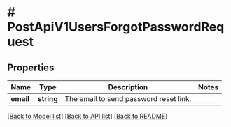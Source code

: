 # # PostApiV1UsersForgotPasswordRequest

## Properties

Name | Type | Description | Notes
------------ | ------------- | ------------- | -------------
**email** | **string** | The email to send password reset link. |

[[Back to Model list]](../../README.md#models) [[Back to API list]](../../README.md#endpoints) [[Back to README]](../../README.md)
